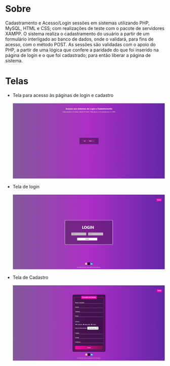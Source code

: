 # Sobre 

Cadastramento e Acesso/Login sessões em sistemas utilizando PHP, MySQL, HTML e CSS; com realizações de teste com o pacote de servidores XAMPP.
O sistema realiza o cadastramento do usuário a partir de um formulário interligado ao banco de dados, onde o validará, para fins de acesso, com o método POST. As sessões
são validadas com o apoio do PHP, a partir de uma lógica que confere a paridade do que foi inserido na página de login e o que foi cadastrado; para então liberar a 
página de sistema. 

# Telas 

- Tela para acesso às páginas de login e cadastro
<br><br>
![Tela Inicial](Telas/Tela-acessos.png)

- Tela de login 
<br><br>
![Tela Inicial](Telas/Tela-login.png)


- Tela de Cadastro
<br><br>
![Tela Inicial](Telas/Tela-cadastro.png)



